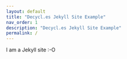 ```yaml
---
layout: default
title: "Decycl.es Jekyll Site Example"
nav_order: 1
description: "Decycl.es Jekyll Site Example"
permalink: /
---
```


I am a Jekyll site :-O
